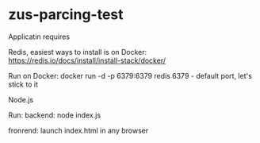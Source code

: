 # zus-parcing-test

Applicatin requires 

Redis, easiest ways to install is on Docker:
https://redis.io/docs/install/install-stack/docker/

Run on Docker:
docker run -d -p 6379:6379 redis
6379 - default port, let's stick to it 

Node.js

Run:
backend:
node index.js

fronrend:
launch index.html in any browser